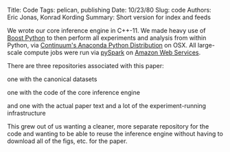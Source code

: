 Title: Code
Tags: pelican, publishing
Date: 10/23/80
Slug: code
Authors: Eric Jonas, Konrad Kording
Summary: Short version for index and feeds

We wrote our core inference engine in C++-11. We made heavy use of [Boost Python](http://www.boost.org/doc/libs/1_58_0/libs/python/doc/index.html) to then perform all experiments
and analysis from within Python, via [Continuum's Anaconda Python Distribution](https://store.continuum.io/cshop/anaconda/) on OSX. All large-scale compute jobs were run via [pySpark](https://spark.apache.org/) on [Amazon Web Services](http://aws.amazon.com/). 

There are three repositories associated with this paper:

one with the canonical datasets
<div class="github-card" data-github="ericmjonas/circuitdata" data-width="400" data-height="150" data-theme="default"></div>
<script src="//cdn.jsdelivr.net/github-cards/latest/widget.js"></script>

one with the code of the core inference engine

<div class="github-card" data-github="ericmjonas/netmotifs" data-width="400" data-height="150" data-theme="default"></div>
<script src="//cdn.jsdelivr.net/github-cards/latest/widget.js"></script>

and one with the actual paper text and a lot of the experiment-running infrastructure

<div class="github-card" data-github="ericmjonas/connectodiscovery" data-width="400" data-height="150" data-theme="default"></div>
<script src="//cdn.jsdelivr.net/github-cards/latest/widget.js"></script>

This grew out of us wanting a cleaner, more separate repository for
the code and wanting to be able to reuse the inference engine without
having to download all of the figs, etc. for the paper.

